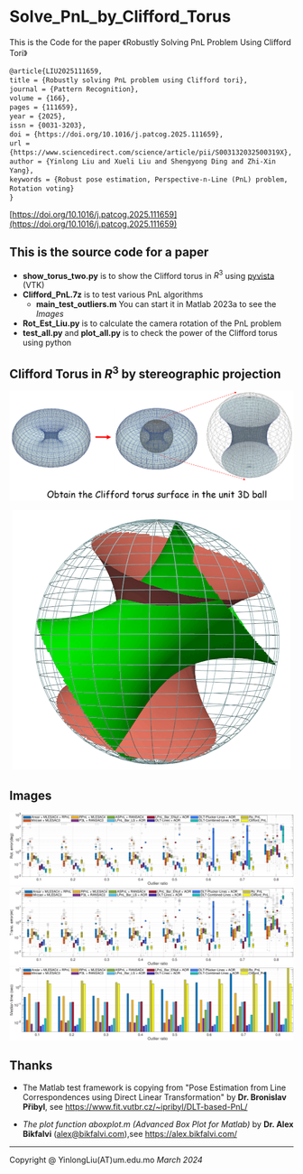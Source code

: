 # Solve_PnL_by_Clifford_Torus
This is the Code for the paper 《Robustly Solving PnL Problem Using Clifford Tori》

```
@article{LIU2025111659,
title = {Robustly solving PnL problem using Clifford tori},
journal = {Pattern Recognition},
volume = {166},
pages = {111659},
year = {2025},
issn = {0031-3203},
doi = {https://doi.org/10.1016/j.patcog.2025.111659},
url = {https://www.sciencedirect.com/science/article/pii/S003132032500319X},
author = {Yinlong Liu and Xueli Liu and Shengyong Ding and Zhi-Xin Yang},
keywords = {Robust pose estimation, Perspective-n-Line (PnL) problem, Rotation voting}
}
```

[https://doi.org/10.1016/j.patcog.2025.111659](https://doi.org/10.1016/j.patcog.2025.111659)

## 

This is the source code for a paper 
---
+ **show_torus_two.py** is to show the Clifford torus in $R^3$ using [pyvista](https://github.com/pyvista/pyvista) (VTK)
+ **Clifford_PnL.7z** is to test various PnL algorithms
  + **main_test_outliers.m** You can start it in Matlab 2023a to see the *Images* 
+ **Rot_Est_Liu.py** is to calculate the camera rotation of the PnL problem
+ **test_all.py** and **plot_all.py** is to check the power of the Clifford torus using python


Clifford Torus in $R^3$ by stereographic projection
--- 
![](./sphere-ball.png)

<div align=center>
  
![cliffod](./orbit-big.gif)

</div>

Images
---
![rot](./rot.png)
![rot](./trans.png)
![rot](./tim.png)

Thanks
---
+ The Matlab test framework is copying from "Pose Estimation from Line Correspondences using Direct Linear Transformation" by **Dr. Bronislav Přibyl**, see https://www.fit.vutbr.cz/~ipribyl/DLT-based-PnL/

+ *The plot function aboxplot.m (Advanced Box Plot for Matlab)* by **Dr. Alex Bikfalvi** (alex@bikfalvi.com),see https://alex.bikfalvi.com/

---

Copyright @ YinlongLiu(AT)um.edu.mo
*March 2024*
